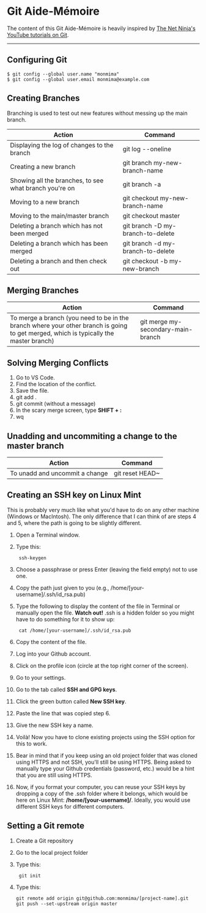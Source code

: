 # Git Aide-Mémoire

The content of this Git Aide-Mémoire is heavily inspired by [The Net Ninja's YouTube tutorials on Git](https://www.youtube.com/watch?v=fQLK8Ib_SKk).

______

## Configuring Git

    $ git config --global user.name "monmima"
    $ git config --global user.email monmima@example.com

## Creating Branches

Branching is used to test out new features without messing up the main branch.

Action | Command
------------ | -------------
Displaying the log of changes to the branch | git log --oneline
Creating a new branch | git branch my-new-branch-name
Showing all the branches, to see what branch you're on | git branch -a
Moving to a new branch | git checkout my-new-branch-name
Moving to the main/master branch | git checkout master
Deleting a branch which has not been merged | git branch -D my-branch-to-delete
Deleting a branch which has been merged | git branch -d my-branch-to-delete
Deleting a branch and then check out | git checkout -b my-new-branch 

## Merging Branches

Action | Command
------------ | -------------
To merge a branch (you need to be in the branch where your other branch is going to get merged, which is typically the master branch) | git merge my-secondary-main-branch | git merge my-new-feature-branch

## Solving Merging Conflicts

1. Go to VS Code.
2. Find the location of the conflict.
3. Save the file.
4. git add .
5. git commit (without a message)
6. In the scary merge screen, type **SHIFT + :**
7. wq

## Unadding and uncommiting a change to the master branch

Action | Command
------------ | -------------
To unadd and uncommit a change | git reset HEAD~

## Creating an SSH key on Linux Mint

This is probably very much like what you'd have to do on any other machine (Windows or MacIntosh). The only difference that I can think of are steps 4 and 5, where the path is going to be slightly different.

1. Open a Terminal window.
2. Type this:

        ssh-keygen

3. Choose a passphrase or press Enter (leaving the field empty) not to use one.
4. Copy the path just given to you (e.g., /home/[your-username]/.ssh/id_rsa.pub)
5. Type the following to display the content of the file in Terminal or manually open the file. **Watch out!** .ssh is a hidden folder so you might have to do something for it to show up:

        cat /home/[your-username]/.ssh/id_rsa.pub

6. Copy the content of the file.
7. Log into your Github account.
8. Click on the profile icon (circle at the top right corner of the screen).
9. Go to your settings.
10. Go to the tab called **SSH and GPG keys**.
11. Click the green button called **New SSH key**.
12. Paste the line that was copied step 6.
13. Give the new SSH key a name.
14. Voilà! Now you have to clone existing projects using the SSH option for this to work.
15. Bear in mind that if you keep using an old project folder that was cloned using HTTPS and not SSH, you'll still be using HTTPS. Being asked to manually type your Github credentials (password, etc.) would be a hint that you are still using HTTPS.
16. Now, if you format your computer, you can reuse your SSH keys by dropping a copy of the .ssh folder where it belongs, which would be here on Linux Mint: **/home/[your-username]/**. Ideally, you would use different SSH keys for different computers.

## Setting a Git remote

1. Create a Git repository
2. Go to the local project folder
3. Type this:

        git init

4.  Type this:

        git remote add origin git@github.com:monmima/[project-name].git
        git push --set-upstream origin master
